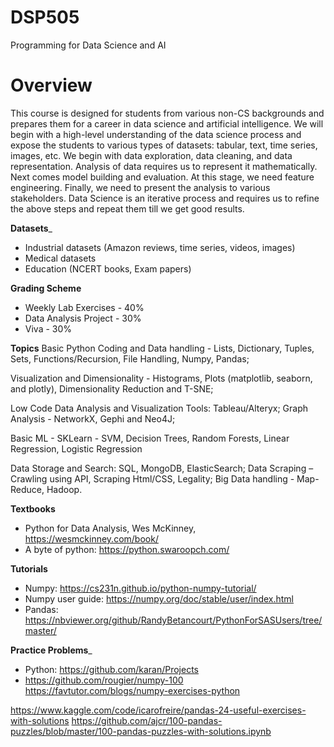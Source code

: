 # DSP505
Programming for Data Science and AI

# Overview
This course is designed for students from various non-CS backgrounds and prepares them for a career in data science and artificial intelligence.
We will begin with a high-level understanding of the data science process and expose the students to various types of datasets: tabular, text, time series, images, etc. We begin with data exploration, data cleaning, and data representation. Analysis of data requires us to represent it mathematically. 
Next comes model building and evaluation. At this stage, we need feature engineering.
Finally, we need to present the analysis to various stakeholders.
Data Science is an iterative process and requires us to refine the above steps and repeat them till we get good results.

__Datasets___
* Industrial datasets (Amazon reviews, time series, videos, images)
* Medical datasets
* Education (NCERT books, Exam papers)

__Grading Scheme__

* Weekly Lab Exercises  - 40%
* Data Analysis Project - 30%
* Viva - 30%  

__Topics__
Basic Python Coding and Data handling - Lists, Dictionary, Tuples, Sets, Functions/Recursion, File Handling, Numpy, Pandas;

Visualization and Dimensionality - Histograms, Plots (matplotlib, seaborn, and plotly), Dimensionality Reduction and T-SNE;

Low Code Data Analysis and Visualization Tools: Tableau/Alteryx; Graph Analysis - NetworkX, Gephi and Neo4J;

Basic ML - SKLearn - SVM, Decision Trees, Random Forests, Linear Regression, Logistic Regression

Data Storage and Search: SQL, MongoDB, ElasticSearch; Data Scraping – Crawling using API, Scraping Html/CSS, Legality; Big Data handling - Map-Reduce, Hadoop.
  
__Textbooks__

* Python for Data Analysis, Wes McKinney, https://wesmckinney.com/book/ 
* A byte of python: https://python.swaroopch.com/

__Tutorials__

* Numpy: https://cs231n.github.io/python-numpy-tutorial/
* Numpy user guide: https://numpy.org/doc/stable/user/index.html
* Pandas: https://nbviewer.org/github/RandyBetancourt/PythonForSASUsers/tree/master/

__Practice Problems___

* Python: https://github.com/karan/Projects
* https://github.com/rougier/numpy-100
https://favtutor.com/blogs/numpy-exercises-python

https://www.kaggle.com/code/icarofreire/pandas-24-useful-exercises-with-solutions
https://github.com/ajcr/100-pandas-puzzles/blob/master/100-pandas-puzzles-with-solutions.ipynb









